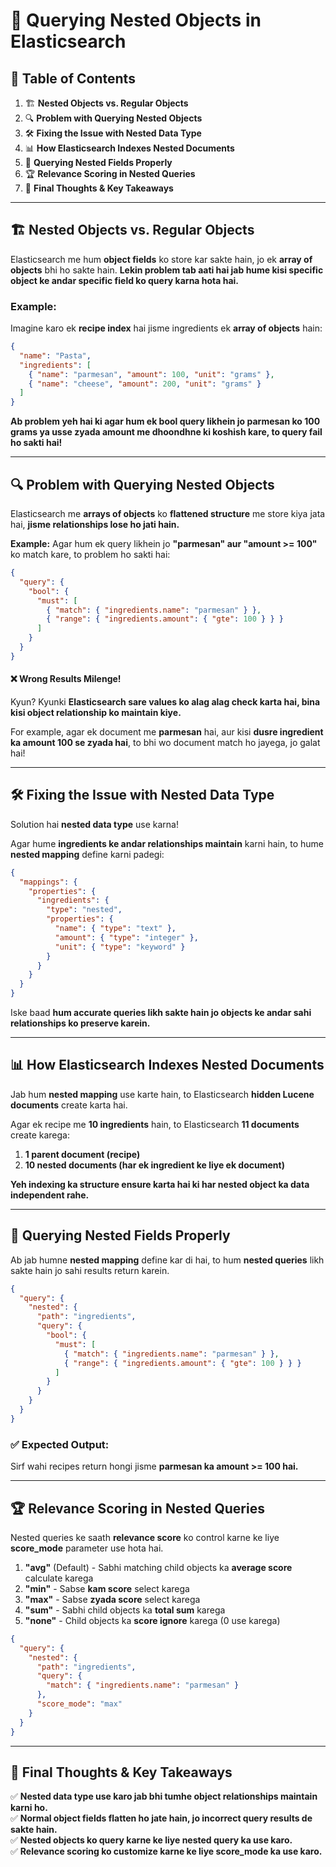 # 📌 Querying Nested Objects in Elasticsearch  

## 📜 Table of Contents  

1. 🏗 **Nested Objects vs. Regular Objects**  
2. 🔍 **Problem with Querying Nested Objects**  
3. 🛠 **Fixing the Issue with Nested Data Type**  
4. 📊 **How Elasticsearch Indexes Nested Documents**  
5. 📌 **Querying Nested Fields Properly**  
6. 🏆 **Relevance Scoring in Nested Queries**  
7. 📝 **Final Thoughts & Key Takeaways**  

---  

## 🏗 **Nested Objects vs. Regular Objects**  

Elasticsearch me hum **object fields** ko store kar sakte hain, jo ek **array of objects** bhi ho sakte hain. **Lekin problem tab aati hai jab hume kisi specific object ke andar specific field ko query karna hota hai.**  

### **Example:**  
Imagine karo ek **recipe index** hai jisme ingredients ek **array of objects** hain:  

```json
{
  "name": "Pasta",
  "ingredients": [
    { "name": "parmesan", "amount": 100, "unit": "grams" },
    { "name": "cheese", "amount": 200, "unit": "grams" }
  ]
}
```

**Ab problem yeh hai ki agar hum ek bool query likhein jo parmesan ko **100 grams ya usse zyada** amount me dhoondhne ki koshish kare, to query fail ho sakti hai!**  

---  

## 🔍 **Problem with Querying Nested Objects**  

Elasticsearch me **arrays of objects** ko **flattened structure** me store kiya jata hai, **jisme relationships lose ho jati hain.**  

**Example:** Agar hum ek query likhein jo **"parmesan" aur "amount >= 100"** ko match kare, to problem ho sakti hai:  

```json
{
  "query": {
    "bool": {
      "must": [
        { "match": { "ingredients.name": "parmesan" } },
        { "range": { "ingredients.amount": { "gte": 100 } } }
      ]
    }
  }
}
```

#### ❌ **Wrong Results Milenge!**  
Kyun? Kyunki **Elasticsearch sare values ko alag alag check karta hai, bina kisi object relationship ko maintain kiye.**  

For example, agar ek document me **parmesan** hai, aur kisi **dusre ingredient ka amount 100 se zyada hai**, to bhi wo document match ho jayega, jo galat hai!  

---  

## 🛠 **Fixing the Issue with Nested Data Type**  

Solution hai **nested data type** use karna!  

Agar hume **ingredients ke andar relationships maintain** karni hain, to hume **nested mapping** define karni padegi:  

```json
{
  "mappings": {
    "properties": {
      "ingredients": {
        "type": "nested",
        "properties": {
          "name": { "type": "text" },
          "amount": { "type": "integer" },
          "unit": { "type": "keyword" }
        }
      }
    }
  }
}
```

Iske baad **hum accurate queries likh sakte hain jo objects ke andar sahi relationships ko preserve karein.**  

---  

## 📊 **How Elasticsearch Indexes Nested Documents**  

Jab hum **nested mapping** use karte hain, to Elasticsearch **hidden Lucene documents** create karta hai.  

Agar ek recipe me **10 ingredients** hain, to Elasticsearch **11 documents** create karega:  
1. **1 parent document (recipe)**  
2. **10 nested documents (har ek ingredient ke liye ek document)**  

**Yeh indexing ka structure ensure karta hai ki har nested object ka data independent rahe.**  

---  

## 📌 **Querying Nested Fields Properly**  

Ab jab humne **nested mapping** define kar di hai, to hum **nested queries** likh sakte hain jo sahi results return karein.  

```json
{
  "query": {
    "nested": {
      "path": "ingredients",
      "query": {
        "bool": {
          "must": [
            { "match": { "ingredients.name": "parmesan" } },
            { "range": { "ingredients.amount": { "gte": 100 } } }
          ]
        }
      }
    }
  }
}
```

### ✅ **Expected Output:**  
Sirf wahi recipes return hongi jisme **parmesan ka amount >= 100 hai.**  

---  

## 🏆 **Relevance Scoring in Nested Queries**  

Nested queries ke saath **relevance score** ko control karne ke liye **score_mode** parameter use hota hai.  

1. **"avg"** (Default) - Sabhi matching child objects ka **average score** calculate karega  
2. **"min"** - Sabse **kam score** select karega  
3. **"max"** - Sabse **zyada score** select karega  
4. **"sum"** - Sabhi child objects ka **total sum** karega  
5. **"none"** - Child objects ka **score ignore** karega (0 use karega)  

```json
{
  "query": {
    "nested": {
      "path": "ingredients",
      "query": {
        "match": { "ingredients.name": "parmesan" }
      },
      "score_mode": "max"
    }
  }
}
```

---  

## 📝 **Final Thoughts & Key Takeaways**  

✅ **Nested data type use karo jab bhi tumhe object relationships maintain karni ho.**  
✅ **Normal object fields flatten ho jate hain, jo incorrect query results de sakte hain.**  
✅ **Nested objects ko query karne ke liye nested query ka use karo.**  
✅ **Relevance scoring ko customize karne ke liye score_mode ka use karo.**  


